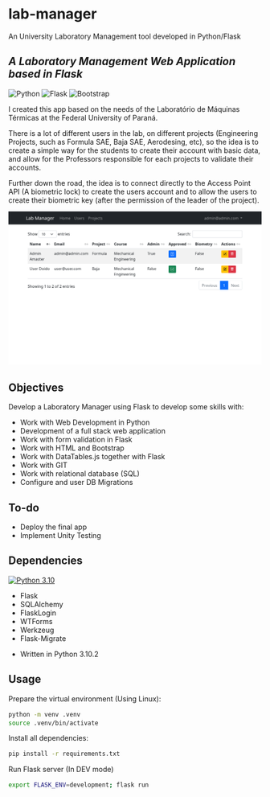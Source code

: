 # lab-manager
An University Laboratory Management tool developed in Python/Flask

## _A Laboratory Management Web Application based in Flask_
![Python](https://img.shields.io/badge/python-3670A0?style=for-the-badge&logo=python&logoColor=ffdd54)
![Flask](https://img.shields.io/badge/flask-%23000.svg?style=for-the-badge&logo=flask&logoColor=white)
![Bootstrap](https://img.shields.io/badge/bootstrap-%23563D7C.svg?style=for-the-badge&logo=bootstrap&logoColor=white)


I created this app based on the needs of the Laboratório de Máquinas Térmicas at the Federal University of Paraná.

There is a lot of different users in the lab, on different projects (Engineering Projects, such as Formula SAE, Baja SAE, Aerodesing, etc), so the idea is to create a simple way for the students to create their account with basic data, and allow for the Professors responsible for each projects to validate their accounts.

Further down the road, the idea is to connect directly to the Access Point API (A biometric lock) to create the users account and to allow the users to create their biometric key (after the permission of the leader of the project).

![UsersAdmPage](/imgs/admin_users.png "Users Admin Page")

## Objectives

Develop a Laboratory Manager using Flask to develop some skills with:

* Work with Web Development in Python
* Development of a full stack web application
* Work with form validation in Flask
* Work with HTML and Bootstrap
* Work with DataTables.js together with Flask
* Work with GIT
* Work with relational database (SQL)
* Configure and user DB Migrations

## To-do

- Deploy the final app 
- Implement Unity Testing

## Dependencies

[![Python 3.10](https://img.shields.io/badge/python-3.10-blue.svg)](https://www.python.org/downloads/release/python-3100/)

* Flask
* SQLAlchemy
* FlaskLogin
* WTForms
* Werkzeug
* Flask-Migrate
- Written in Python 3.10.2

## Usage

Prepare the virtual environment (Using Linux):

```sh
python -m venv .venv
source .venv/bin/activate
```

Install all dependencies:

```sh
pip install -r requirements.txt
```

Run Flask server (In DEV mode)
    
```sh
export FLASK_ENV=development; flask run
```